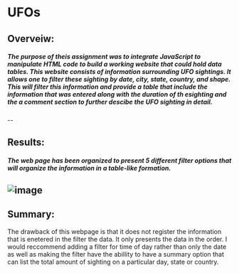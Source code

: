 # UFOs

## Overveiw: 
##### The purpose of theis assignment was to integrate JavaScript to manipulate HTML code to build a working website that could hold data tables. This website consists of information surrounding UFO sightings. It allows one to filter these sighting by date, city, state, country, and shape. This will filter this information and provide a table that include the information that was entered along with the duration of th esighting and the a comment section to further descibe the UFO sighting in detail.
--
## Results: 

##### The web page has been organized to present 5 different filter options that will organize the information in a table-like formation.
![image](https://user-images.githubusercontent.com/105329532/190930531-5a07f0cb-bf09-4b02-b11f-171f849c6e8b.png)
--
## Summary:
The drawback of this webpage is that it does not register the information that is enetered in the filter the data. It only presents the data in the order.
I would reccommend adding a filter for time of day rather than only the date as well as making the filter have the abillity to have a summary option that can list the total amount of sighting on a particular day, state or country.
